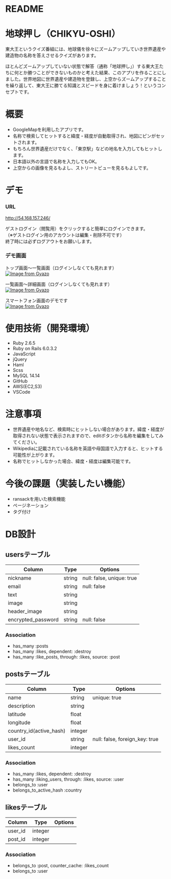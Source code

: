 # README

# 地球押し（CHIKYU-OSHI）
東大王というクイズ番組には、地球儀を徐々にズームアップしていき世界遺産や建造物の名称を答えさせるクイズがあります。  

ほとんどズームアップしていない状態で解答（通称「地球押し」）する東大王たちに何とか勝つことができないものかと考えた結果、このアプリを作ることにしました。世界地図に世界遺産や建造物を登録し、上空からズームアップすることを繰り返して、東大王に勝てる知識とスピードを身に着けましょう！というコンセプトです。

# 概要
- GoogleMapを利用したアプリです。
- 名称で検索してヒットすると緯度・経度が自動取得され、地図にピンがセットされます。
- もちろん世界遺産だけでなく、「東京駅」などの地名を入力してもヒットします。
- 日本語以外の言語で名称を入力してもOK。
- 上空からの画像を見るもよし、ストリートビューを見るもよしです。

# デモ
### URL
http://54.168.157.246/  

ゲストログイン（閲覧用）をクリックすると簡単にログインできます。  
（※ゲストログイン用のアカウントは編集・削除不可です）  
終了時には必ずログアウトをお願いします。  

### デモ画面
トップ画面〜一覧画面（ログインしなくても見れます）  
[![Image from Gyazo](https://i.gyazo.com/3cf8dc87fff8a7f78fb2c526482f282a.gif)](https://gyazo.com/3cf8dc87fff8a7f78fb2c526482f282a)

一覧画面〜詳細画面（ログインしなくても見れます）  
[![Image from Gyazo](https://i.gyazo.com/6130830d92afa3f811abe69f623a3c82.gif)](https://gyazo.com/6130830d92afa3f811abe69f623a3c82)

スマートフォン画面のデモです  
[![Image from Gyazo](https://i.gyazo.com/61d473b5fe1fd88945dd8a4772abcc31.gif)](https://gyazo.com/61d473b5fe1fd88945dd8a4772abcc31)


# 使用技術（開発環境）
- Ruby 2.6.5
- Ruby on Rails 6.0.3.2
- JavaScript
- jQuery
- Haml
- Scss 
- MySQL 14.14
- GitHub
- AWS(EC2,S3)
- VSCode

# 注意事項
- 世界遺産や地名など、検索時にヒットしない場合があります。緯度・経度が取得されない状態で表示されますので、editボタンから名称を編集をしてみてください。
- Wikipediaに記載されている名称を英語や母国語で入力すると、ヒットする可能性が上がります。
- 名称でヒットしなかった場合、緯度・経度は編集可能です。

# 今後の課題（実装したい機能）
- ransackを用いた検索機能
- ページネーション
- タグ付け

# DB設計
## usersテーブル
| Column             | Type   | Options     |
| ------------------ | ------ | ----------- |
| nickname           | string | null: false, unique: true|
| email              | string | null: false |
| text               | string |             |
| image              | string |             |
| header_image       | string |             |
| encrypted_password | string | null: false |
### Association
- has_many :posts
- has_many :likes, dependent: :destroy
- has_many :like_posts, through: :likes, source: :post
## postsテーブル
| Column                  | Type    | Options                        |
| ----------------------- | ------- | ------------------------------ |
| name                    | string  | unique: true                   |
| description             | string  |                                |
| latitude                | float   |                                |
| longitude               | float   |                                |
| country_id(active_hash) | integer |                                |
| user_id                 | string  | null: false, foreign_key: true |
| likes_count             | integer |                                |
### Association
- has_many :likes, dependent: :destroy
- has_many :liking_users, through: :likes, source: :user
- belongs_to :user
- belongs_to_active_hash :country
## likesテーブル
| Column  | Type    | Options |
| ------- | ------- | ------- |
| user_id | integer |         |
| post_id | integer |         |
### Association
- belongs_to :post, counter_cache: :likes_count
- belongs_to :user

<!-- Things you may want to cover:

* Ruby version

* System dependencies

* Configuration

* Database creation

* Database initialization

* How to run the test suite

* Services (job queues, cache servers, search engines, etc.)

* Deployment instructions

* ... -->
